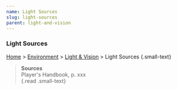 ```yaml
---
name: Light Sources 
slug: light-sources
parent: light-and-vision
---
```

### Light Sources 
[Home](dm-operations-center) > [Environment](environment) > [Light & Vision](light-and-vision) > Light Sources {.small-text}


> **Sources** <br/>
> Player's Handbook, p. xxx<br/>
{.read .small-text}

